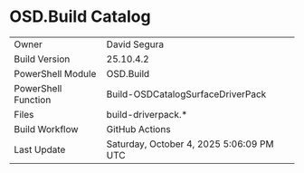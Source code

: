 ﻿# OSD.Build Catalog

| | |
|-|-|
| Owner | David Segura |
| Build Version | 25.10.4.2 |
| PowerShell Module | OSD.Build |
| PowerShell Function | Build-OSDCatalogSurfaceDriverPack |
| Files | build-driverpack.* |
| Build Workflow | GitHub Actions |
| Last Update | Saturday, October 4, 2025 5:06:09 PM UTC |
